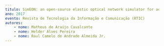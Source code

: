 ```yaml
---
titulo: SimEON: an open-source elastic optical network simulator for academic and industrial purposes
ano: 2017
evento: Revista de Tecnologia da Informação e Comunicação (RTIC)
autores:
    - nome: Matheus de Araújo Cavalcante
    - nome: Helder Alves Pereira
    - nome: Raul Camelo de Andrade Almeida Jr.
---
```

